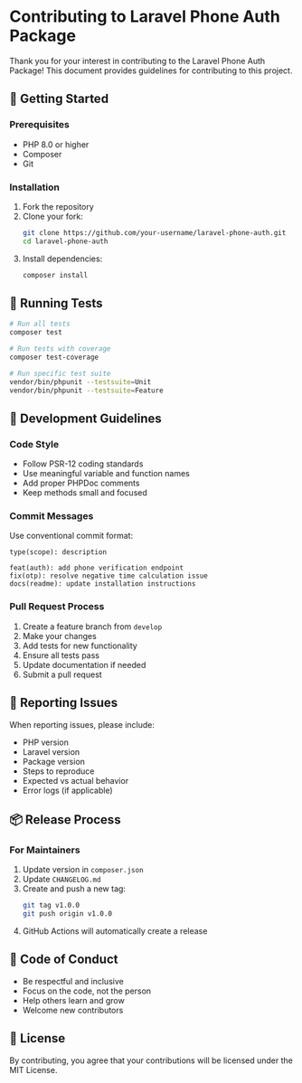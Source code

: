 # Contributing to Laravel Phone Auth Package

Thank you for your interest in contributing to the Laravel Phone Auth Package! This document provides guidelines for contributing to this project.

## 🚀 Getting Started

### Prerequisites

- PHP 8.0 or higher
- Composer
- Git

### Installation

1. Fork the repository
2. Clone your fork:
   ```bash
   git clone https://github.com/your-username/laravel-phone-auth.git
   cd laravel-phone-auth
   ```
3. Install dependencies:
   ```bash
   composer install
   ```

## 🧪 Running Tests

```bash
# Run all tests
composer test

# Run tests with coverage
composer test-coverage

# Run specific test suite
vendor/bin/phpunit --testsuite=Unit
vendor/bin/phpunit --testsuite=Feature
```

## 📝 Development Guidelines

### Code Style

- Follow PSR-12 coding standards
- Use meaningful variable and function names
- Add proper PHPDoc comments
- Keep methods small and focused

### Commit Messages

Use conventional commit format:
```
type(scope): description

feat(auth): add phone verification endpoint
fix(otp): resolve negative time calculation issue
docs(readme): update installation instructions
```

### Pull Request Process

1. Create a feature branch from `develop`
2. Make your changes
3. Add tests for new functionality
4. Ensure all tests pass
5. Update documentation if needed
6. Submit a pull request

## 🐛 Reporting Issues

When reporting issues, please include:

- PHP version
- Laravel version
- Package version
- Steps to reproduce
- Expected vs actual behavior
- Error logs (if applicable)

## 📦 Release Process

### For Maintainers

1. Update version in `composer.json`
2. Update `CHANGELOG.md`
3. Create and push a new tag:
   ```bash
   git tag v1.0.0
   git push origin v1.0.0
   ```
4. GitHub Actions will automatically create a release

## 🤝 Code of Conduct

- Be respectful and inclusive
- Focus on the code, not the person
- Help others learn and grow
- Welcome new contributors

## 📄 License

By contributing, you agree that your contributions will be licensed under the MIT License. 